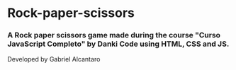 # Rock-paper-scissors
### A Rock paper scissors game made during the course "Curso JavaScript Completo" by Danki Code using HTML, CSS and JS.


Developed by Gabriel Alcantaro
